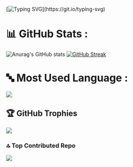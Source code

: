 [![Typing SVG](https://readme-typing-svg.demolab.com?font=Fira+Code&weight=100&size=22&pause=1000&width=435&lines=Hai+There!%F0%9F%91%8B;Welcome+to+GDGoC+Trilogi+University.)](https://git.io/typing-svg)

# 📊 GitHub Stats :
![Anurag's GitHub stats](https://github-readme-stats.vercel.app/api?username=DSCTRILOGI&show_icons=true&theme=radical)
[![GitHub Streak](https://streak-stats.demolab.com?user=DSCTRILOGI&theme=radical&border_radius=5&mode=weekly)](https://git.io/streak-stats)

# 🔤 Most Used Language :
![](https://github-readme-stats.vercel.app/api/top-langs/?username=DSCTRILOGI&theme=radical&hide_border=false&include_all_commits=false&count_private=false&layout=compact)

## 🏆 GitHub Trophies
![](https://github-profile-trophy.vercel.app/?username=DSCTRILOGI&theme=radical&no-frame=false&no-bg=false&margin-w=4)

### 🔝 Top Contributed Repo
![](https://github-contributor-stats.vercel.app/api?username=DSCTRILOGI&limit=5&theme=radical&combine_all_yearly_contributions=true)

